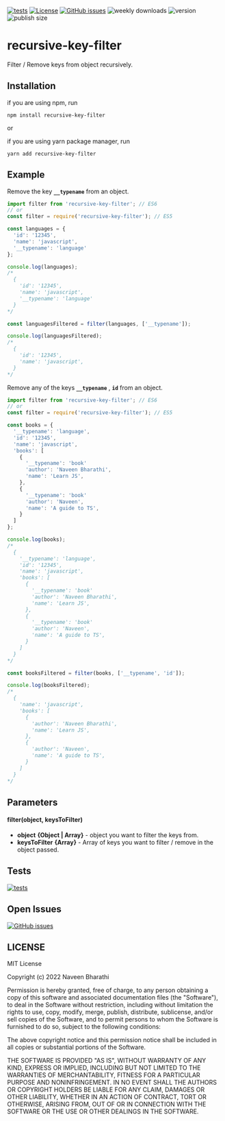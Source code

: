 [![tests](https://github.com/naveen-bharathi/recursive-key-filter/actions/workflows/tests.yml/badge.svg)](https://github.com/naveen-bharathi/recursive-key-filter/actions/workflows/tests.yml)
[![License](https://img.shields.io/npm/l/recursive-key-filter?color=%23007ec6)](https://www.npmjs.com/package/recursive-key-filter#LICENSE)
[![GitHub issues](https://img.shields.io/github/issues/naveen-bharathi/recursive-key-filter)](https://github.com/naveen-bharathi/recursive-key-filter/issues)
![weekly downloads](https://img.shields.io/npm/dw/recursive-key-filter)
![version](https://img.shields.io/npm/v/recursive-key-filter?color=%23007ec6)
![publish size](https://img.shields.io/bundlephobia/minzip/recursive-key-filter)


# recursive-key-filter

Filter / Remove keys from object recursively.

## Installation

if you are using npm, run
```
npm install recursive-key-filter
```

or

if you are using yarn package manager, run
```
yarn add recursive-key-filter
```

## Example

Remove the key **`__typename`** from an object.

```javascript
import filter from 'recursive-key-filter'; // ES6
// or
const filter = require('recursive-key-filter'); // ES5

const languages = {
  'id': '12345',
  'name': 'javascript',
  '__typename': 'language'
};

console.log(languages);
/*
  { 
    'id': '12345',
    'name': 'javascript',
    '__typename': 'language' 
  }
*/

const languagesFiltered = filter(languages, ['__typename']);

console.log(languagesFiltered);
/*
  { 
    'id': '12345',
    'name': 'javascript',
  }
*/
```

Remove any of the keys **`__typename`** , **`id`** from an object.

```javascript
import filter from 'recursive-key-filter'; // ES6
// or
const filter = require('recursive-key-filter'); // ES5

const books = {
  '__typename': 'language',
  'id': '12345',
  'name': 'javascript',
  'books': [
    {
      '__typename': 'book'
      'author': 'Naveen Bharathi',
      'name': 'Learn JS',
    },
    {
      '__typename': 'book'
      'author': 'Naveen',
      'name': 'A guide to TS',
    }
  ]
};

console.log(books);
/*
  {
    '__typename': 'language',
    'id': '12345',
    'name': 'javascript',
    'books': [
      {
        '__typename': 'book'
        'author': 'Naveen Bharathi',
        'name': 'Learn JS',
      },
      {
        '__typename': 'book'
        'author': 'Naveen',
        'name': 'A guide to TS',
      }
    ]
  }
*/

const booksFiltered = filter(books, ['__typename', 'id']);

console.log(booksFiltered);
/*  
  {
    'name': 'javascript',
    'books': [
      {
        'author': 'Naveen Bharathi',
        'name': 'Learn JS',
      },
      {
        'author': 'Naveen',
        'name': 'A guide to TS',
      }
    ]
  }
*/
```

## Parameters

#### filter(object, keysToFilter)
- **object** **{Object | Array}** - object you want to filter the keys from.
- **keysToFilter** **{Array}** - Array of keys you want to filter / remove in the object passed.


## Tests

[![tests](https://github.com/naveen-bharathi/recursive-key-filter/actions/workflows/tests.yml/badge.svg)](https://github.com/naveen-bharathi/recursive-key-filter/actions/workflows/tests.yml)


## Open Issues

[![GitHub issues](https://img.shields.io/github/issues/naveen-bharathi/recursive-key-filter)](https://github.com/naveen-bharathi/recursive-key-filter/issues)


## LICENSE

MIT License

Copyright (c) 2022 Naveen Bharathi

Permission is hereby granted, free of charge, to any person obtaining a copy
of this software and associated documentation files (the "Software"), to deal
in the Software without restriction, including without limitation the rights
to use, copy, modify, merge, publish, distribute, sublicense, and/or sell
copies of the Software, and to permit persons to whom the Software is
furnished to do so, subject to the following conditions:

The above copyright notice and this permission notice shall be included in all
copies or substantial portions of the Software.

THE SOFTWARE IS PROVIDED "AS IS", WITHOUT WARRANTY OF ANY KIND, EXPRESS OR
IMPLIED, INCLUDING BUT NOT LIMITED TO THE WARRANTIES OF MERCHANTABILITY,
FITNESS FOR A PARTICULAR PURPOSE AND NONINFRINGEMENT. IN NO EVENT SHALL THE
AUTHORS OR COPYRIGHT HOLDERS BE LIABLE FOR ANY CLAIM, DAMAGES OR OTHER
LIABILITY, WHETHER IN AN ACTION OF CONTRACT, TORT OR OTHERWISE, ARISING FROM,
OUT OF OR IN CONNECTION WITH THE SOFTWARE OR THE USE OR OTHER DEALINGS IN THE
SOFTWARE.

